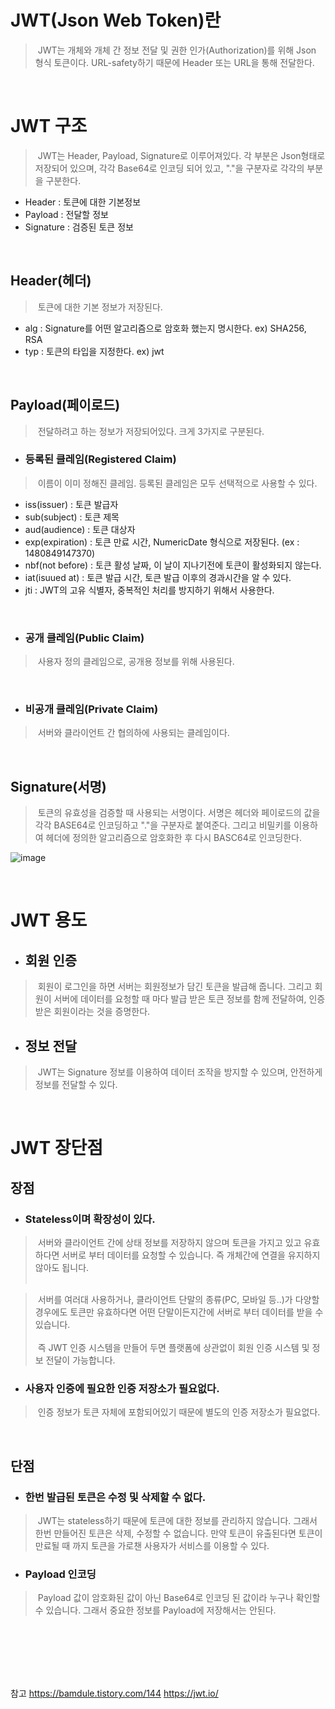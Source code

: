 # JWT(Json Web Token)란
> &nbsp;JWT는 개체와 개체 간 정보 전달 및 권한 인가(Authorization)를 위해 Json 형식 토큰이다. URL-safety하기 때문에 Header 또는 URL을 통해 전달한다.

<br>

# JWT 구조
> &nbsp;JWT는 Header, Payload, Signature로 이루어져있다. 각 부분은 Json형태로 저장되어 있으며, 각각 Base64로 인코딩 되어 있고, "."을 구분자로 각각의 부분을 구분한다.
- Header : 토큰에 대한 기본정보
- Payload : 전달할 정보
- Signature : 검증된 토큰 정보

<br>

## Header(헤더)
> &nbsp;토큰에 대한 기본 정보가 저장된다.
- alg : Signature를 어떤 알고리즘으로 암호화 했는지 명시한다. ex) SHA256, RSA
- typ : 토큰의 타입을 지정한다. ex) jwt

<br>

## Payload(페이로드)
> &nbsp;전달하려고 하는 정보가 저장되어있다. 크게 3가지로 구분된다.

- ### 등록된 클레임(Registered Claim)
> &nbsp;이름이 이미 정해진 클레임. 등록된 클레임은 모두 선택적으로 사용할 수 있다.
   - iss(issuer) : 토큰 발급자
   - sub(subject) : 토큰 제목
   - aud(audience) : 토큰 대상자
   - exp(expiration) : 토큰 만료 시간, NumericDate 형식으로 저장된다. (ex : 1480849147370)
   - nbf(not before) : 토큰 활성 날짜, 이 날이 지나기전에 토큰이 활성화되지 않는다.
   - iat(isuued at) : 토큰 발급 시간, 토큰 발급 이후의 경과시간을 알 수 있다.
   - jti : JWT의 고유 식별자, 중복적인 처리를 방지하기 위해서 사용한다. 

<br>

- ### 공개 클레임(Public Claim)
> &nbsp;사용자 정의 클레임으로, 공개용 정보를 위해 사용된다.

<br>

- ### 비공개 클레임(Private Claim)
> &nbsp;서버와 클라이언트 간 협의하에 사용되는 클레임이다.

<br>

## Signature(서명)
> &nbsp;토큰의 유효성을 검증할 때 사용되는 서명이다. 서명은 헤더와 페이로드의 값을 각각 BASE64로 인코딩하고 "."을 구분자로 붙여준다. 그리고 비밀키를 이용하여 헤더에 정의한 알고리즘으로 암호화한 후 다시 BASC64로 인코딩한다.

![image](https://user-images.githubusercontent.com/74396651/202888605-70548e48-0dfc-421f-8ce6-2e01e1453105.png)

<br>

# JWT 용도
- ## 회원 인증
> &nbsp;회원이 로그인을 하면 서버는 회원정보가 담긴 토큰을 발급해 줍니다. 그리고 회원이 서버에 데이터를 요청할 때 마다 발급 받은 토큰 정보를 함께 전달하여, 인증받은 회원이라는 것을 증명한다.

- ## 정보 전달
> &nbsp;JWT는 Signature 정보를 이용하여 데이터 조작을 방지할 수 있으며, 안전하게 정보를 전달할 수 있다.

<br>

# JWT 장단점

## 장점
- ### Stateless이며 확장성이 있다.
> &nbsp;서버와 클라이언트 간에 상태 정보를 저장하지 않으며 토큰을 가지고 있고 유효하다면 서버로 부터 데이터를 요청할 수 있습니다. 즉 개체간에 연결을 유지하지 않아도 됩니다.<br><br>

> &nbsp;서버를 여러대 사용하거나, 클라이언트 단말의 종류(PC, 모바일 등..)가 다양할 경우에도 토큰만 유효하다면 어떤 단말이든지간에 서버로 부터 데이터를 받을 수 있습니다. <br><br>
> &nbsp;즉 JWT 인증 시스템을 만들어 두면 플랫폼에 상관없이 회원 인증 시스템 및 정보 전달이 가능합니다. 

- ### 사용자 인증에 필요한 인증 저장소가 필요없다.
> &nbsp;인증 정보가 토큰 자체에 포함되어있기 때문에 별도의 인증 저장소가 필요없다.

<br>

## 단점
- ### 한번 발급된 토큰은 수정 및 삭제할 수 없다.
> &nbsp;JWT는 stateless하기 때문에 토큰에 대한 정보를 관리하지 않습니다. 그래서 한번 만들어진 토큰은 삭제, 수정할 수 없습니다. 만약 토큰이 유출된다면 토큰이 만료될 때 까지 토큰을 가로챈 사용자가 서비스를 이용할 수 있다.

- ### Payload 인코딩
> &nbsp;Payload 값이 암호화된 값이 아닌 Base64로 인코딩 된 값이라 누구나 확인할 수 있습니다. 그래서 중요한 정보를 Payload에 저장해서는 안된다.


<br>
<br>
<br>
<br>
<br>

참고
https://bamdule.tistory.com/144
https://jwt.io/
















